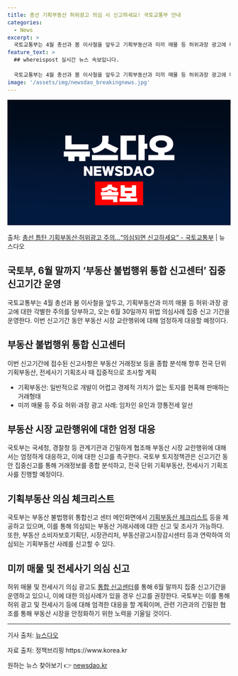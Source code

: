 ```yaml
---
title: 총선 기획부동산 허위광고 의심 시 신고하세요! 국토교통부 안내
categories:
  - News
excerpt: >
  국토교통부는 4월 총선과 봄 이사철을 앞두고 기획부동산과 미끼 매물 등 허위과장 광고에 대한 각별한 주의를 …
feature_text: >
  ## whereispost 실시간 뉴스 속보입니다.

  국토교통부는 4월 총선과 봄 이사철을 앞두고 기획부동산과 미끼 매물 등 허위과장 광고에 대한 각별한 주의를 …
image: '/assets/img/newsdao_breakingnews.jpg'
---
```


![뉴스다오 속보](/assets/img/newsdao_breakingnews.jpg)

<p>출처: <a href="https://newsdao.kr/3433" rel="dofollow">총선 틈탄 기획부동산·허위광고 주의…“의심되면 신고하세요” - 국토교통부</a> | 뉴스다오</p>

<h2>국토부, 6월 말까지 ‘부동산 불법행위 통합 신고센터’ 집중 신고기간 운영</h2>
<p data-ke-size="size16">국토교통부는 4월 총선과 봄 이사철을 앞두고, 기획부동산과 미끼 매물 등 허위·과장 광고에 대한 각별한 주의를 당부하고, 오는 6월 30일까지 위법 의심사례 집중 신고 기간을 운영한다. 이번 신고기간 동안 부동산 시장 교란행위에 대해 엄정하게 대응할 예정이다.</p>

<h2>부동산 불법행위 통합 신고센터</h2>
<p data-ke-size="size16">이번 신고기간에 접수된 신고사항은 부동산 거래정보 등을 종합 분석해 향후 전국 단위 기획부동산, 전세사기 기획조사 때 집중적으로 조사할 계획</p>
<ul>
<li>기획부동산: 일반적으로 개발이 어렵고 경제적 가치가 없는 토지를 현혹해 판매하는 거래형태</li>
<li>미끼 매물 등 주요 허위·과장 광고 사례: 임차인 유인과 깡통전세 알선</li>
</ul>

<h2>부동산 시장 교란행위에 대한 엄정 대응</h2>
<p data-ke-size="size16">국토부는 국세청, 경찰청 등 관계기관과 긴밀하게 협조해 부동산 시장 교란행위에 대해서는 엄정하게 대응하고, 이에 대한 신고를 촉구한다. 국토부 토지정책관은 신고기간 동안 집중신고를 통해 거래정보를 종합 분석하고, 전국 단위 기획부동산, 전세사기 기획조사를 진행할 예정이다.</p>

<h2>기획부동산 의심 체크리스트</h2>
<p data-ke-size="size16">국토부는 부동산 불법행위 통합신고 센터 메인화면에서 <a href="https://budongsan24.kr" target="_blank" rel="noopener">기획부동산 체크리스트</a> 등을 제공하고 있으며, 이를 통해 의심되는 부동산 거래사례에 대한 신고 및 조사가 가능하다. 또한, 부동산 소비자보호기획단, 시장관리처, 부동산광고시장감시센터 등과 연락하여 의심되는 기획부동산 사례를 신고할 수 있다.</p>

<h2>미끼 매물 및 전세사기 의심 신고</h2>
<p data-ke-size="size16">허위 매물 및 전세사기 의심 광고도 <a href="https://budongsan24.kr" target="_blank" rel="noopener">통합 신고센터</a>를 통해 6월 말까지 집중 신고기간을 운영하고 있으니, 이에 대한 의심사례가 있을 경우 신고를 권장한다. 국토부는 이를 통해 허위 광고 및 전세사기 등에 대해 엄격한 대응을 할 계획이며, 관련 기관과의 긴밀한 협조를 통해 부동산 시장을 안정화하기 위한 노력을 기울일 것이다.</p>

<hr>
<p data-ke-size="size16">기사 출처: <a href="https://newsdao.kr/3433" target="_blank" rel="noopener">뉴스다오</a></p>
<p data-ke-size="size16">자료 출처: 정책브리핑 https://www.korea.kr</p> 

원하는 뉴스 찾아보기 👉 <a href="https://newsdao.kr" rel="dofollow">newsdao.kr</a>


